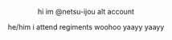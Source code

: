 <p align="center">
hi im @netsu-ijou alt account
</p>

<p align="center"> he/him i attend regiments woohoo yaayy yaayy </p>
